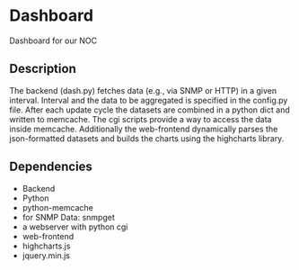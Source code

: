 Dashboard
=========

Dashboard for our NOC


## Description

The backend (dash.py) fetches data (e.g., via SNMP or HTTP) in a given interval. Interval and the data to be aggregated is specified in the config.py file. After each update cycle the datasets are combined in a python dict and written to memcache. The cgi scripts provide a way to access the data inside memcache.
Additionally the web-frontend dynamically parses the json-formatted datasets and builds the charts using the highcharts library.

## Dependencies

* Backend
 * Python
 * python-memcache
 * for SNMP Data: snmpget
 * a webserver with python cgi
* web-frontend
 * highcharts.js
 * jquery.min.js

